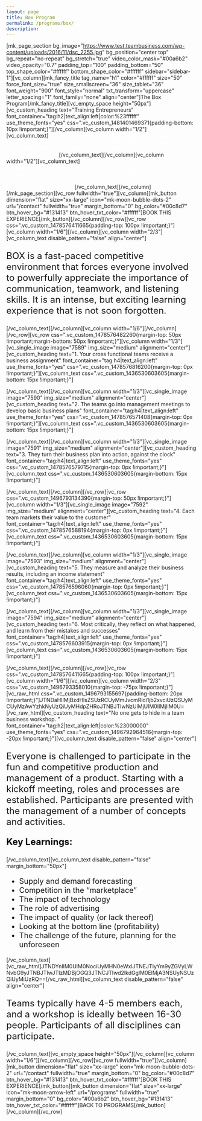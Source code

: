 ```yaml
---
layout: page
title: Box Program
permalink: /programs/box/
description:
---
```

[mk_page_section bg_image="https://www.test.teambusiness.com/wp-content/uploads/2016/11/dsc_2255.jpg" bg_position="center top" bg_repeat="no-repeat" bg_stretch="true" video_color_mask="#00a6b2" video_opacity="0.7" padding_top="100" padding_bottom="50" top_shape_color="#ffffff" bottom_shape_color="#ffffff" sidebar="sidebar-1"][vc_column][mk_fancy_title tag_name="h1" color="#ffffff" size="50" force_font_size="true" size_smallscreen="36" size_tablet="36" font_weight="900" font_style="normal" txt_transform="uppercase" letter_spacing="1" font_family="none" align="center"]The Box Program[/mk_fancy_title][vc_empty_space height="50px"][vc_custom_heading text="Training Entrepreneurs" font_container="tag:h2|text_align:left|color:%23ffffff" use_theme_fonts="yes" css=".vc_custom_1481401469371{padding-bottom: 10px !important;}"][/vc_column][vc_column width="1/2"][vc_column_text]<span style="color: #ffffff;">The BOX entrepreneurship program is a carefully constructed full or half day entrepreneurship training that will teach participants–both intellectually and emotionally–what it really takes to start and build a business.</span>[/vc_column_text][/vc_column][vc_column width="1/2"][vc_column_text]<span style="color: #ffffff;">Participants are led through an imaginary 6 months in the development of a new business and are faced with competition from other groups all developing products in the same market. Leaders will rise to the surface but quickly find that team cooperation trumps individual brilliance.</span>[/vc_column_text][/vc_column][/mk_page_section][vc_row fullwidth="true"][vc_column][mk_button dimension="flat" size="xx-large" icon="mk-moon-bubble-dots-2" url="/contact" fullwidth="true" margin_bottom="0" bg_color="#00c8d7" btn_hover_bg="#131413" btn_hover_txt_color="#ffffff"]BOOK THIS EXPERIENCE[/mk_button][/vc_column][/vc_row][vc_row css=".vc_custom_1478576411665{padding-top: 100px !important;}"][vc_column width="1/6"][/vc_column][vc_column width="2/3"][vc_column_text disable_pattern="false" align="center"]
<p style="font-size: 24px;">BOX is a fast-paced competitive environment that forces everyone involved to powerfully appreciate the importance of communication, teamwork, and listening skills. It is an intense, but exciting learning experience that is not soon forgotten.</p>
[/vc_column_text][/vc_column][vc_column width="1/6"][/vc_column][/vc_row][vc_row css=".vc_custom_1478576482260{margin-top: 50px !important;margin-bottom: 50px !important;}"][vc_column width="1/3"][vc_single_image image="7589" img_size="medium" alignment="center"][vc_custom_heading text="1. Your cross functional teams receive a business assignment" font_container="tag:h4|text_align:left" use_theme_fonts="yes" css=".vc_custom_1478576816200{margin-top: 0px !important;}"][vc_column_text css=".vc_custom_1436530603605{margin-bottom: 15px !important;}"]

[/vc_column_text][/vc_column][vc_column width="1/3"][vc_single_image image="7590" img_size="medium" alignment="center"][vc_custom_heading text="2. The teams go into management meetings to develop basic business plans" font_container="tag:h4|text_align:left" use_theme_fonts="yes" css=".vc_custom_1478576571408{margin-top: 0px !important;}"][vc_column_text css=".vc_custom_1436530603605{margin-bottom: 15px !important;}"]

[/vc_column_text][/vc_column][vc_column width="1/3"][vc_single_image image="7591" img_size="medium" alignment="center"][vc_custom_heading text="3. They turn their business plan into action, against the clock" font_container="tag:h4|text_align:left" use_theme_fonts="yes" css=".vc_custom_1478576579715{margin-top: 0px !important;}"][vc_column_text css=".vc_custom_1436530603605{margin-bottom: 15px !important;}"]

[/vc_column_text][/vc_column][/vc_row][vc_row css=".vc_custom_1496793134390{margin-top: 50px !important;}"][vc_column width="1/3"][vc_single_image image="7592" img_size="medium" alignment="center"][vc_custom_heading text="4. Each team markets their value to the customer" font_container="tag:h4|text_align:left" use_theme_fonts="yes" css=".vc_custom_1478576588194{margin-top: 0px !important;}"][vc_column_text css=".vc_custom_1436530603605{margin-bottom: 15px !important;}"]

[/vc_column_text][/vc_column][vc_column width="1/3"][vc_single_image image="7593" img_size="medium" alignment="center"][vc_custom_heading text="5. They measure and analyze their business results, including an income statement" font_container="tag:h4|text_align:left" use_theme_fonts="yes" css=".vc_custom_1478576596060{margin-top: 0px !important;}"][vc_column_text css=".vc_custom_1436530603605{margin-bottom: 15px !important;}"]

[/vc_column_text][/vc_column][vc_column width="1/3"][vc_single_image image="7594" img_size="medium" alignment="center"][vc_custom_heading text="6. Most critically, they reflect on what happened, and learn from their mistakes and successes" font_container="tag:h4|text_align:left" use_theme_fonts="yes" css=".vc_custom_1478576603915{margin-top: 0px !important;}"][vc_column_text css=".vc_custom_1436530603605{margin-bottom: 15px !important;}"]

[/vc_column_text][/vc_column][/vc_row][vc_row css=".vc_custom_1478576411665{padding-top: 100px !important;}"][vc_column width="1/6"][/vc_column][vc_column width="2/3" css=".vc_custom_1496793358010{margin-top: -75px !important;}"][vc_raw_html css=".vc_custom_1496793155697{padding-bottom: 20px !important;}"]JTNDaHIlMjBzdHlsZSUzRCUyMmJvcmRlci1jb2xvciUzQSUyMCUyMzAwYzhkNyUzQiUyMHdpZHRoJTNBJTIwNzUlMjUlM0IlMjIlM0U=[/vc_raw_html][vc_custom_heading text="No one gets to hide in a team business workshop. " font_container="tag:h2|text_align:left|color:%23000000" use_theme_fonts="yes" css=".vc_custom_1496792964516{margin-top: -20px !important;}"][vc_column_text disable_pattern="false" align="center"]
<p style="font-size: 24px; text-align: left;">Everyone is challenged to participate in the fun and competitive production and management of a product. Starting with a kickoff meeting, roles and processes are established. Participants are presented with the management of a number of concepts and activities.</p>
<p style="font-size: 24px; text-align: left;"><strong style="color: #000;">Key Learnings:</strong></p>
[/vc_column_text][vc_column_text disable_pattern="false" margin_bottom="50px"]
<ul style="font-size: 20px;">
 	<li>Supply and demand forecasting</li>
 	<li>Competition in the “marketplace”</li>
 	<li>The impact of technology</li>
 	<li>The role of advertising</li>
 	<li>The impact of quality (or lack thereof)</li>
 	<li>Looking at the bottom line (profitability)</li>
 	<li>The challenge of the future, planning for the unforeseen</li>
</ul>
[/vc_column_text][vc_raw_html]JTNDYnIlM0UlM0NociUyMHN0eWxlJTNEJTIyYm9yZGVyLWNvbG9yJTNBJTIwJTIzMDBjOGQ3JTNCJTIwd2lkdGglM0ElMjA3NSUyNSUzQiUyMiUzRQ==[/vc_raw_html][vc_column_text disable_pattern="false" align="center"]
<p style="font-size: 24px; text-align: left;">Teams typically have 4-5 members each, and a workshop is ideally between 16-30 people. Participants of all disciplines can participate.</p>
[/vc_column_text][vc_empty_space height="50px"][/vc_column][vc_column width="1/6"][/vc_column][/vc_row][vc_row fullwidth="true"][vc_column][mk_button dimension="flat" size="xx-large" icon="mk-moon-bubble-dots-2" url="/contact" fullwidth="true" margin_bottom="0" bg_color="#00c8d7" btn_hover_bg="#131413" btn_hover_txt_color="#ffffff"]BOOK THIS EXPERIENCE[/mk_button][mk_button dimension="flat" size="xx-large" icon="mk-moon-arrow-left" url="/programs" fullwidth="true" margin_bottom="0" bg_color="#00a6b2" btn_hover_bg="#131413" btn_hover_txt_color="#ffffff"]BACK TO PROGRAMS[/mk_button][/vc_column][/vc_row]
